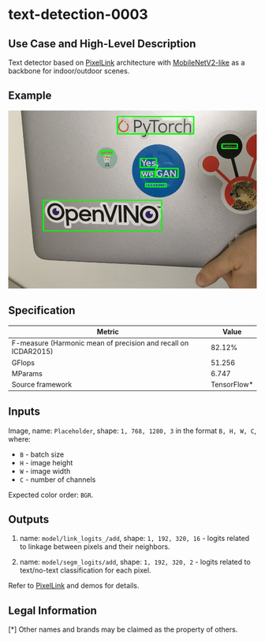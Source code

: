 # text-detection-0003

## Use Case and High-Level Description

Text detector based on [PixelLink](https://arxiv.org/abs/1801.01315) architecture with [MobileNetV2-like](https://arxiv.org/abs/1801.04381) as a backbone for indoor/outdoor scenes.

## Example

![](./assets/text-detection-0003.png)

## Specification

| Metric                                                        | Value                   |
|---------------------------------------------------------------|-------------------------|
| F-measure (Harmonic mean of precision and recall on ICDAR2015)| 82.12%                  |
| GFlops                                                        | 51.256                  |
| MParams                                                       | 6.747                   |
| Source framework                                              | TensorFlow\*            |

## Inputs

Image, name: `Placeholder`, shape: `1, 768, 1280, 3` in the format `B, H, W, C`, where:

- `B` - batch size
- `H` - image height
- `W` - image width
- `C` - number of channels

Expected color order: `BGR`.

## Outputs

1. name: `model/link_logits_/add`, shape: `1, 192, 320, 16` - logits related to linkage between pixels and their neighbors.

2. name: `model/segm_logits/add`, shape: `1, 192, 320, 2` - logits related to text/no-text classification for each pixel.

Refer to [PixelLink](https://arxiv.org/abs/1801.01315) and demos for details.

## Legal Information
[*] Other names and brands may be claimed as the property of others.
